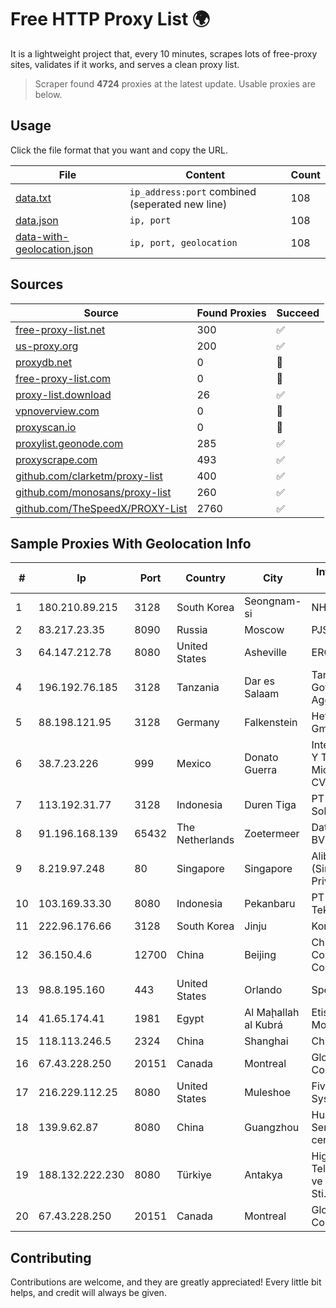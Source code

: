 
# Free HTTP Proxy List 🌍

It is a lightweight project that, every 10 minutes, scrapes lots of free-proxy sites, validates if it works, and serves a clean proxy list.


> Scraper found **4724** proxies at the latest update. Usable proxies are below.

## Usage

Click the file format that you want and copy the URL.


|File|Content|Count|
|----|-------|-----|
|[data.txt](https://raw.githubusercontent.com/themiralay/Proxy-List-World/master/data.txt)|`ip_address:port` combined (seperated new line)|108|
|[data.json](https://raw.githubusercontent.com/themiralay/Proxy-List-World/master/data.json)|`ip, port`|108|
|[data-with-geolocation.json](https://raw.githubusercontent.com/themiralay/Proxy-List-World/master/data-with-geolocation.json)|`ip, port, geolocation`|108|

## Sources

|Source|Found Proxies|Succeed|
|------|-------------|-------|
|[free-proxy-list.net](https://free-proxy-list.net)|300|✅|
|[us-proxy.org](https://www.us-proxy.org)|200|✅|
|[proxydb.net](http://proxydb.net)|0|🚫|
|[free-proxy-list.com](https://free-proxy-list.com/?page=&port=&type%5B%5D=http&type%5B%5D=https&up_time=0&search=Search)|0|🚫|
|[proxy-list.download](https://www.proxy-list.download/HTTP)|26|✅|
|[vpnoverview.com](https://vpnoverview.com/privacy/anonymous-browsing/free-proxy-servers)|0|🚫|
|[proxyscan.io](https://www.proxyscan.io)|0|🚫|
|[proxylist.geonode.com](https://proxylist.geonode.com/api/proxy-list?limit=300&page=1&sort_by=lastChecked&sort_type=desc&protocols=http,https)|285|✅|
|[proxyscrape.com](https://api.proxyscrape.com/v2/?request=displayproxies&protocol=http&timeout=10000&country=all&ssl=all&anonymity=all)|493|✅|
|[github.com/clarketm/proxy-list](https://raw.githubusercontent.com/clarketm/proxy-list/master/proxy-list-raw.txt)|400|✅|
|[github.com/monosans/proxy-list](https://raw.githubusercontent.com/monosans/proxy-list/main/proxies/http.txt)|260|✅|
|[github.com/TheSpeedX/PROXY-List](https://raw.githubusercontent.com/TheSpeedX/PROXY-List/master/http.txt)|2760|✅|


## Sample Proxies With Geolocation Info

|#|Ip|Port|Country|City|Internet Service Provider|
|-|--|----|-------|----|-------------------------|
|1|180.210.89.215|3128|South Korea|Seongnam-si|NHNCLOUD|
|2|83.217.23.35|8090|Russia|Moscow|PJSC Rostelecom|
|3|64.147.212.78|8080|United States|Asheville|ERC Broadband|
|4|196.192.76.185|3128|Tanzania|Dar es Salaam|Tanzania e-Government Agency|
|5|88.198.121.95|3128|Germany|Falkenstein|Hetzner Online GmbH|
|6|38.7.23.226|999|Mexico|Donato Guerra|Internet Telefonia Y TV De Michoacan SA De CV|
|7|113.192.31.77|3128|Indonesia|Duren Tiga|PT Indo Telemedia Solusi|
|8|91.196.168.139|65432|The Netherlands|Zoetermeer|Datafiber Telecom BV|
|9|8.219.97.248|80|Singapore|Singapore|Alibaba Cloud (Singapore) Private Limited|
|10|103.169.33.30|8080|Indonesia|Pekanbaru|PT Triguna Akses Teknologi|
|11|222.96.176.66|3128|South Korea|Jinju|Korea Telecom|
|12|36.150.4.6|12700|China|Beijing|China Mobile Communications Corporation|
|13|98.8.195.160|443|United States|Orlando|Spectrum|
|14|41.65.174.41|1981|Egypt|Al Maḩallah al Kubrá|Etisalat Misr Mobile BB|
|15|118.113.246.5|2324|China|Shanghai|Chinanet|
|16|67.43.228.250|20151|Canada|Montreal|GloboTech Communications|
|17|216.229.112.25|8080|United States|Muleshoe|Five Area Systems, LLC|
|18|139.9.62.87|8080|China|Guangzhou|Huawei Cloud Service data center|
|19|188.132.222.230|8080|Türkiye|Antakya|High Speed Telekomunikasyon ve Hab. Hiz. Ltd. Sti.|
|20|67.43.228.250|20151|Canada|Montreal|GloboTech Communications|



## Contributing

Contributions are welcome, and they are greatly appreciated! Every
little bit helps, and credit will always be given.

